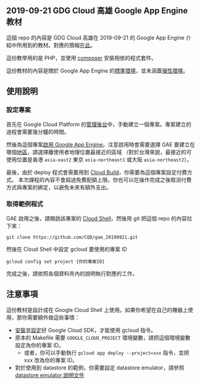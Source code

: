 ## 2019-09-21 GDG Cloud 高雄 Google App Engine 教材

這個 repo 的內容是 GDG Cloud 高雄在 2019-09-21 的 Google App Engine
介紹中所用到的教材。對應的簡報[在此](https://docs.google.com/presentation/d/1s4eZVYS7mQhMk6snVsAzg5oSgvBde9D2G58CZcCTn8k)。

這份教學用的是 PHP，並使用 [composer](https://getcomposer.org/) 安裝相依的程式套件。

這份教材的內容是關於 Google App Engine 的[標準環境](https://cloud.google.com/appengine/docs/standard/)，並未涵蓋[彈性環境](https://cloud.google.com/appengine/docs/flexible/)。

## 使用說明

### 設定專案
首先在 Google Cloud Platform 的[管理後台](https://console.cloud.google.com)中，手動建立一個專案。專案建立的過程會需要幾分鐘的時間。

然後為這個專案[啟用 Google App Engine](https://console.cloud.google.com/appengine)。注意啟用時會需要選擇
GAE 要建立在哪個[地區](https://cloud.google.com/compute/docs/regions-zones)，請選擇離使用者地理位置最接近的區域
（對於台灣來說，最接近的可使用位置是香港 `asia-east2` 東京 `asia-northeast1` 或大阪 `asia-northeast2`）。

最後，由於 deploy 程式會需要用到 [Cloud Build](https://cloud.google.com/cloud-build/)，你需要為這個專案設定付費方式。
本次課程的內容不會超過免費配額上限。你也可以在操作完成之後取消付費方式與專案的綁定，以避免未來有額外支出。

### 取得範例程式

GAE 啟用之後，請開啟該專案的 [Cloud Shell](https://console.cloud.google.com/cloudshell/editor?shellonly=true)，然後用 git 把這個 repo 的內容拉下來：

```shell
git clone https://github.com/CQD/gae_20190921.git
```

然後在 Cloud Shell 中設定 gcloud 要使用的專案 ID

```
gcloud config set project {你的專案ID}
```

完成之後，請依照各個資料夾內的說明執行對應的工作。

## 注意事項

這份教材是設計成在 Google Cloud Shell 上使用。如果你希望在自己的機器上使用，那你需要額外做這些事情：

- [安裝](https://cloud.google.com/sdk/install)並[設定](https://cloud.google.com/sdk/docs/initializing)好 Google Cloud SDK，才能使用 gcloud 指令。
- 原本的 Makefile 需要 `GOOGLE_CLOUD_PROJECT` 環境變數，請把這個環境變數設定為你的專案 ID。
  - 或者，你可以手動執行 `gcloud app deploy --project=xxx` 指令，並把 xxx 改為你的專案 ID。
- 對於使用到 datastore 的範例，你需要設定 datastore emulator，請參照 [datastore emulator 說明文件](https://cloud.google.com/datastore/docs/tools/datastore-emulator)

